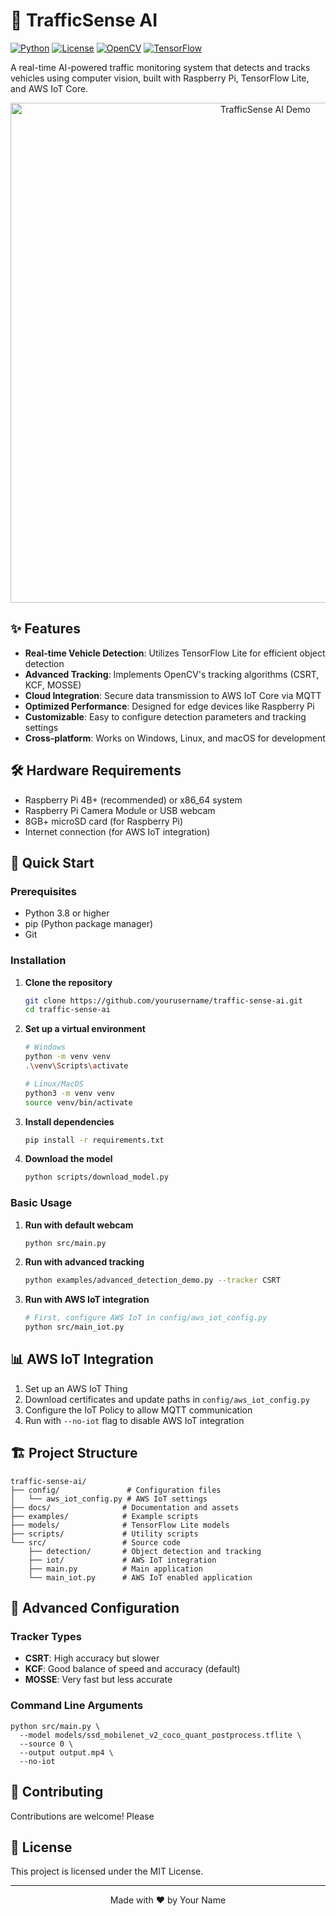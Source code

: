 # 🚦 TrafficSense AI

[![Python](https://img.shields.io/badge/Python-3.8%2B-blue.svg)](https://www.python.org/downloads/)
[![License](https://img.shields.io/badge/License-MIT-green.svg)](https://opensource.org/licenses/MIT)
[![OpenCV](https://img.shields.io/badge/OpenCV-4.6%2B-orange)](https://opencv.org/)
[![TensorFlow](https://img.shields.io/badge/TensorFlow-2.10%2B-FF6F00?logo=tensorflow)](https://www.tensorflow.org/)

A real-time AI-powered traffic monitoring system that detects and tracks vehicles using computer vision, built with Raspberry Pi, TensorFlow Lite, and AWS IoT Core.

<p align="center">
  <img src="./docs/demo.gif" alt="TrafficSense AI Demo" width="800">
</p>

## ✨ Features

- **Real-time Vehicle Detection**: Utilizes TensorFlow Lite for efficient object detection
- **Advanced Tracking**: Implements OpenCV's tracking algorithms (CSRT, KCF, MOSSE)
- **Cloud Integration**: Secure data transmission to AWS IoT Core via MQTT
- **Optimized Performance**: Designed for edge devices like Raspberry Pi
- **Customizable**: Easy to configure detection parameters and tracking settings
- **Cross-platform**: Works on Windows, Linux, and macOS for development

## 🛠️ Hardware Requirements

- Raspberry Pi 4B+ (recommended) or x86_64 system
- Raspberry Pi Camera Module or USB webcam
- 8GB+ microSD card (for Raspberry Pi)
- Internet connection (for AWS IoT integration)

## 🚀 Quick Start

### Prerequisites

- Python 3.8 or higher
- pip (Python package manager)
- Git

### Installation

1. **Clone the repository**
   ```bash
   git clone https://github.com/yourusername/traffic-sense-ai.git
   cd traffic-sense-ai
   ```

2. **Set up a virtual environment**
   ```bash
   # Windows
   python -m venv venv
   .\venv\Scripts\activate
   
   # Linux/MacOS
   python3 -m venv venv
   source venv/bin/activate
   ```

3. **Install dependencies**
   ```bash
   pip install -r requirements.txt
   ```

4. **Download the model**
   ```bash
   python scripts/download_model.py
   ```

### Basic Usage

1. **Run with default webcam**
   ```bash
   python src/main.py
   ```

2. **Run with advanced tracking**
   ```bash
   python examples/advanced_detection_demo.py --tracker CSRT
   ```

3. **Run with AWS IoT integration**
   ```bash
   # First, configure AWS IoT in config/aws_iot_config.py
   python src/main_iot.py
   ```

## 📊 AWS IoT Integration

1. Set up an AWS IoT Thing
2. Download certificates and update paths in `config/aws_iot_config.py`
3. Configure the IoT Policy to allow MQTT communication
4. Run with `--no-iot` flag to disable AWS IoT integration

## 🏗️ Project Structure

```
traffic-sense-ai/
├── config/               # Configuration files
│   └── aws_iot_config.py # AWS IoT settings
├── docs/                # Documentation and assets
├── examples/            # Example scripts
├── models/              # TensorFlow Lite models
├── scripts/             # Utility scripts
└── src/                 # Source code
    ├── detection/       # Object detection and tracking
    ├── iot/             # AWS IoT integration
    ├── main.py          # Main application
    └── main_iot.py      # AWS IoT enabled application
```

## 🎯 Advanced Configuration

### Tracker Types

- **CSRT**: High accuracy but slower
- **KCF**: Good balance of speed and accuracy (default)
- **MOSSE**: Very fast but less accurate

### Command Line Arguments

```
python src/main.py \
  --model models/ssd_mobilenet_v2_coco_quant_postprocess.tflite \
  --source 0 \
  --output output.mp4 \
  --no-iot
```

## 🤝 Contributing

Contributions are welcome! Please

## 📄 License

This project is licensed under the MIT License.


---

<p align="center">
  Made with ❤️ by Your Name
</p>
